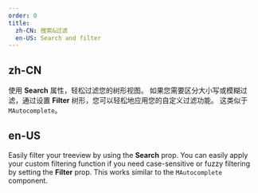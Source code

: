 ```yaml
---
order: 0
title:
  zh-CN: 搜索&过滤
  en-US: Search and filter
---
```


## zh-CN

使用 **Search** 属性，轻松过滤您的树形视图。 如果您需要区分大小写或模糊过滤，通过设置 **Filter** 树形，您可以轻松地应用您的自定义过滤功能。 这类似于 `MAutocomplete`。

## en-US

Easily filter your treeview by using the **Search** prop. You can easily apply your custom filtering function if you
need case-sensitive or fuzzy filtering by setting the **Filter** prop. This works similar to the `MAutocomplete`
component.
